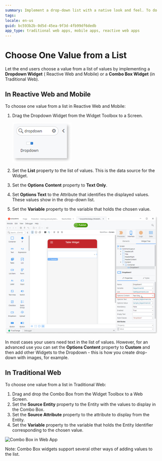 ```yaml
---
summary: Implement a drop-down list with a native look and feel. To do this, use Dropdown Widget in Mobile and Reactive Web Apps or a Combo Box Widget in Traditional Web Apps.
tags:
locale: en-us
guid: bc593b2b-0d5d-45ea-9f3d-4fb99df6dedb
app_type: traditional web apps, mobile apps, reactive web apps
---
```


# Choose One Value from a List

Let the end users choose a value from a list of values by implementing a **Dropdown Widget** ( Reactive Web and Mobile) or a **Combo Box Widget** (in Traditional Web).

## In Reactive Web and Mobile

To choose one value from a list in Reactive Web and Mobile:

1. Drag the Dropdown Widget from the Widget Toolbox to a Screen.
    
    ![Dropdown in Service Studio Toolbar](images/dropdown-widget.png?width=260)

1. Set the **List** property to the list of values. This is the data source for the Widget.
1. Set the **Options Content** property to **Text Only**. 
1. Set **Options Text** to the Attribute that identifies the displayed values. These values show in the drop-down list.
1. Set the **Variable** property to the variable that holds the chosen value.

![Dropdown in a Mobile App](images/dropdown-combo-mobile-reactive.png?width=750)

In most cases your users need text in the list of values. However, for an advanced use you can set the **Options Content** property to **Custom** and then add other Widgets to the Dropdown - this is how you create drop-down with images, for example. 

## In Traditional Web

To choose one value from a list in Traditional Web:

1. Drag and drop the Combo Box from the Widget Toolbox to a Web Screen. 
1. Set the **Source Entity** property to the Entity with the values to display in the Combo Box.
1. Set the **Source Attribute** property to the attribute to display from the Entity. 
1. Set the **Variable** property to the variable that holds the Entity Identifier corresponding to the chosen value. 

![Combo Box in Web App](images/dropdown-combo-web-app.png?width=750)

Note: Combo Box widgets support several other ways of adding values to the list.
